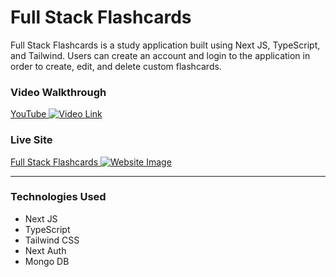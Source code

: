 # Full Stack Flashcards

Full Stack Flashcards is a study application built using Next JS, TypeScript, and Tailwind. Users can create an account and login to the application in order to create, edit, and delete custom flashcards.

### **Video Walkthrough**

[YouTube ![Video Link](https://speranzadev.com/fullStackFlashcards.png)](https://www.youtube.com/watch?v=WDJq03QI_fM)

### **Live Site**

[Full Stack Flashcards ![Website Image](https://speranzadev.com/fullStackFlashcards.png)](https://next-flashcards.vercel.app//)

---

### Technologies Used

- Next JS
- TypeScript
- Tailwind CSS
- Next Auth
- Mongo DB
